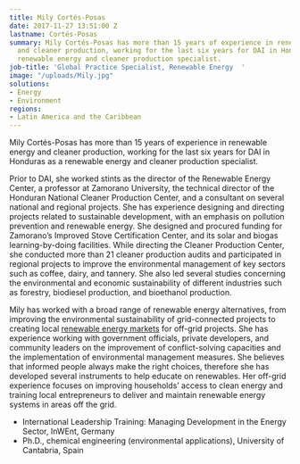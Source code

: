 ```yaml
---
title: Mily Cortés-Posas
date: 2017-11-27 13:51:00 Z
lastname: Cortés-Posas
summary: Mily Cortés-Posas has more than 15 years of experience in renewable energy
  and cleaner production, working for the last six years for DAI in Honduras as a
  renewable energy and cleaner production specialist.
job-title: 'Global Practice Specialist, Renewable Energy  '
image: "/uploads/Mily.jpg"
solutions:
- Energy
- Environment
regions:
- Latin America and the Caribbean
---
```


Mily Cortés-Posas has more than 15 years of experience in renewable energy and cleaner production, working for the last six years for DAI in Honduras as a renewable energy and cleaner production specialist.
 
Prior to DAI, she worked stints as the director of the Renewable Energy Center, a professor at Zamorano University, the technical director of the Honduran National Cleaner Production Center, and a consultant on several national and regional projects. She has experience designing and directing projects related to sustainable development, with an emphasis on pollution prevention and renewable energy. She designed and procured funding for Zamorano’s Improved Stove Certification Center, and its solar and biogas learning-by-doing facilities. While directing the Cleaner Production Center, she conducted more than 21 cleaner production audits and participated in regional projects to improve the environmental management of key sectors such as coffee, dairy, and tannery. She also led several studies concerning the environmental and economic sustainability of different industries such as forestry, biodiesel production, and bioethanol production.
 
Mily has worked with a broad range of renewable energy alternatives, from improving the environmental sustainability of grid-connected projects to creating local [renewable energy markets](https://www.climatelinks.org/blog/realize-promise-renewables-address-concerns-local-people) for off-grid projects. She has experience working with government officials, private developers, and community leaders on the improvement of conflict-solving capacities and the implementation of environmental management measures. She believes that informed people always make the right choices, therefore she has developed several instruments to help educate on renewables. Her off-grid experience focuses on improving households’ access to clean energy and training local entrepreneurs to deliver and maintain renewable energy systems in areas off the grid.
 
* International Leadership Training: Managing Development in the Energy Sector, InWEnt, Germany
* Ph.D., chemical engineering (environmental applications), University of Cantabria, Spain